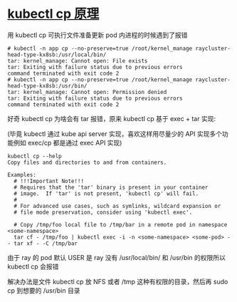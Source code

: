 # [kubectl cp 原理](/2022/07/kubectl_cp_tar.md)

用 kubectl cp 可执行文件准备更新 pod 内进程的时候遇到了报错

```
# kubectl -n app cp --no-preserve=true /root/kernel_manage raycluster-head-type-kx8sb:/usr/local/bin/
tar: kernel_manage: Cannot open: File exists
tar: Exiting with failure status due to previous errors
command terminated with exit code 2
# kubectl -n app cp --no-preserve=true /root/kernel_manage raycluster-head-type-kx8sb:/usr/bin/
tar: kernel_manage: Cannot open: Permission denied
tar: Exiting with failure status due to previous errors
command terminated with exit code 2
```

好奇 kubectl cp 为啥会有 tar 报错，原来 kubectl cp 基于 exec + tar 实现:

(毕竟 kubectl 通过 kube api server 实现，喜欢这样用尽量少的 API 实现多个功能例如 exec/cp 都是通过 exec API 实现)

```
kubectl cp --help
Copy files and directories to and from containers.

Examples:
  # !!!Important Note!!!
  # Requires that the 'tar' binary is present in your container
  # image.  If 'tar' is not present, 'kubectl cp' will fail.
  #
  # For advanced use cases, such as symlinks, wildcard expansion or
  # file mode preservation, consider using 'kubectl exec'.
  
  # Copy /tmp/foo local file to /tmp/bar in a remote pod in namespace <some-namespace>
  tar cf - /tmp/foo | kubectl exec -i -n <some-namespace> <some-pod> -- tar xf - -C /tmp/bar
```

由于 ray 的 pod 默认 USER 是 ray 没有 /usr/local/bin/ 和 /usr/bin 的权限所以 kubectl cp 会报错

解决办法是文件 kubectl cp 放 NFS 或者 /tmp 这种有权限的目录，然后再 sudo cp 到想要的 /usr/bin 目录
